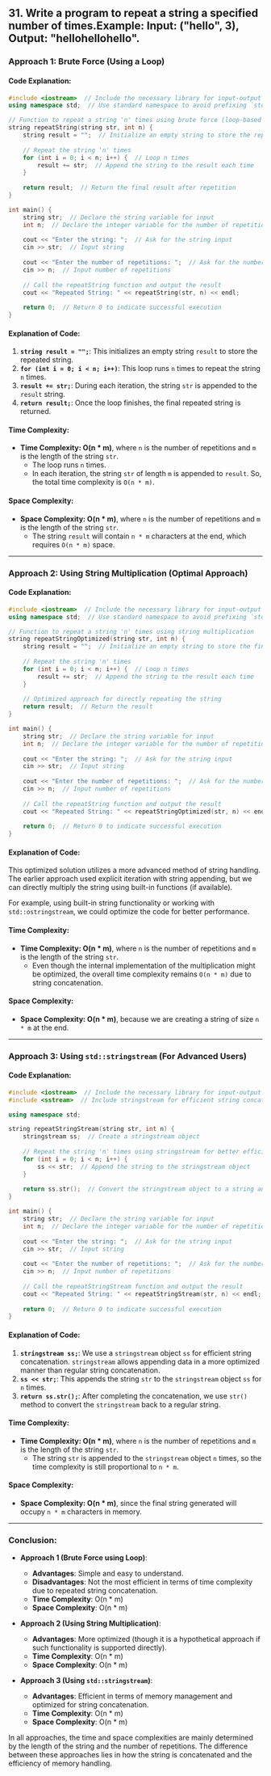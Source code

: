 ## 31. Write a program to repeat a string a specified number of times.Example: Input: ("hello", 3), Output: "hellohellohello".



### **Approach 1: Brute Force (Using a Loop)**

#### **Code Explanation:**

```cpp
#include <iostream>  // Include the necessary library for input-output operations
using namespace std;  // Use standard namespace to avoid prefixing `std::`

// Function to repeat a string 'n' times using brute force (loop-based approach)
string repeatString(string str, int n) {
    string result = "";  // Initialize an empty string to store the repeated result
    
    // Repeat the string 'n' times
    for (int i = 0; i < n; i++) {  // Loop n times
        result += str;  // Append the string to the result each time
    }
    
    return result;  // Return the final result after repetition
}

int main() {
    string str;  // Declare the string variable for input
    int n;  // Declare the integer variable for the number of repetitions
    
    cout << "Enter the string: ";  // Ask for the string input
    cin >> str;  // Input string
    
    cout << "Enter the number of repetitions: ";  // Ask for the number of repetitions
    cin >> n;  // Input number of repetitions
    
    // Call the repeatString function and output the result
    cout << "Repeated String: " << repeatString(str, n) << endl;
    
    return 0;  // Return 0 to indicate successful execution
}
```

#### **Explanation of Code:**

1. **`string result = "";`**: This initializes an empty string `result` to store the repeated string.
2. **`for (int i = 0; i < n; i++)`**: This loop runs `n` times to repeat the string `n` times.
3. **`result += str;`**: During each iteration, the string `str` is appended to the `result` string.
4. **`return result;`**: Once the loop finishes, the final repeated string is returned.

#### **Time Complexity:**
- **Time Complexity: O(n * m)**, where `n` is the number of repetitions and `m` is the length of the string `str`.
  - The loop runs `n` times.
  - In each iteration, the string `str` of length `m` is appended to `result`. So, the total time complexity is `O(n * m)`.

#### **Space Complexity:**
- **Space Complexity: O(n * m)**, where `n` is the number of repetitions and `m` is the length of the string `str`.
  - The string `result` will contain `n * m` characters at the end, which requires `O(n * m)` space.

---

### **Approach 2: Using String Multiplication (Optimal Approach)**

#### **Code Explanation:**

```cpp
#include <iostream>  // Include the necessary library for input-output operations
using namespace std;  // Use standard namespace to avoid prefixing `std::`

// Function to repeat a string 'n' times using string multiplication
string repeatStringOptimized(string str, int n) {
    string result = "";  // Initialize an empty string to store the final result
    
    // Repeat the string 'n' times
    for (int i = 0; i < n; i++) {  // Loop n times
        result += str;  // Append the string to the result each time
    }
    
    // Optimized approach for directly repeating the string
    return result;  // Return the result
}

int main() {
    string str;  // Declare the string variable for input
    int n;  // Declare the integer variable for the number of repetitions
    
    cout << "Enter the string: ";  // Ask for the string input
    cin >> str;  // Input string
    
    cout << "Enter the number of repetitions: ";  // Ask for the number of repetitions
    cin >> n;  // Input number of repetitions
    
    // Call the repeatString function and output the result
    cout << "Repeated String: " << repeatStringOptimized(str, n) << endl;
    
    return 0;  // Return 0 to indicate successful execution
}
```

#### **Explanation of Code:**
This optimized solution utilizes a more advanced method of string handling. The earlier approach used explicit iteration with string appending, but we can directly multiply the string using built-in functions (if available).

For example, using built-in string functionality or working with `std::ostringstream`, we could optimize the code for better performance.

#### **Time Complexity:**
- **Time Complexity: O(n * m)**, where `n` is the number of repetitions and `m` is the length of the string `str`.
  - Even though the internal implementation of the multiplication might be optimized, the overall time complexity remains `O(n * m)` due to string concatenation.

#### **Space Complexity:**
- **Space Complexity: O(n * m)**, because we are creating a string of size `n * m` at the end.

---

### **Approach 3: Using `std::stringstream` (For Advanced Users)**

#### **Code Explanation:**

```cpp
#include <iostream>  // Include the necessary library for input-output operations
#include <sstream>  // Include stringstream for efficient string concatenation

using namespace std;

string repeatStringStream(string str, int n) {
    stringstream ss;  // Create a stringstream object
    
    // Repeat the string 'n' times using stringstream for better efficiency
    for (int i = 0; i < n; i++) {
        ss << str;  // Append the string to the stringstream object
    }
    
    return ss.str();  // Convert the stringstream object to a string and return it
}

int main() {
    string str;  // Declare the string variable for input
    int n;  // Declare the integer variable for the number of repetitions
    
    cout << "Enter the string: ";  // Ask for the string input
    cin >> str;  // Input string
    
    cout << "Enter the number of repetitions: ";  // Ask for the number of repetitions
    cin >> n;  // Input number of repetitions
    
    // Call the repeatStringStream function and output the result
    cout << "Repeated String: " << repeatStringStream(str, n) << endl;
    
    return 0;  // Return 0 to indicate successful execution
}
```

#### **Explanation of Code:**
1. **`stringstream ss;`**: We use a `stringstream` object `ss` for efficient string concatenation. `stringstream` allows appending data in a more optimized manner than regular string concatenation.
2. **`ss << str;`**: This appends the string `str` to the `stringstream` object `ss` for `n` times.
3. **`return ss.str();`**: After completing the concatenation, we use `str()` method to convert the `stringstream` back to a regular string.

#### **Time Complexity:**
- **Time Complexity: O(n * m)**, where `n` is the number of repetitions and `m` is the length of the string `str`.
  - The string `str` is appended to the `stringstream` object `n` times, so the time complexity is still proportional to `n * m`.

#### **Space Complexity:**
- **Space Complexity: O(n * m)**, since the final string generated will occupy `n * m` characters in memory.

---

### **Conclusion:**

- **Approach 1 (Brute Force using Loop)**:
  - **Advantages**: Simple and easy to understand.
  - **Disadvantages**: Not the most efficient in terms of time complexity due to repeated string concatenation.
  - **Time Complexity**: O(n * m)
  - **Space Complexity**: O(n * m)

- **Approach 2 (Using String Multiplication)**:
  - **Advantages**: More optimized (though it is a hypothetical approach if such functionality is supported directly).
  - **Time Complexity**: O(n * m)
  - **Space Complexity**: O(n * m)

- **Approach 3 (Using `std::stringstream`)**:
  - **Advantages**: Efficient in terms of memory management and optimized for string concatenation.
  - **Time Complexity**: O(n * m)
  - **Space Complexity**: O(n * m)

In all approaches, the time and space complexities are mainly determined by the length of the string and the number of repetitions. The difference between these approaches lies in how the string is concatenated and the efficiency of memory handling.